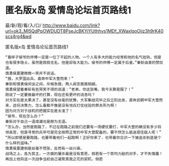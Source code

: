 # 匿名版x岛 爱情岛论坛首页路线1

最/新/观/看/入/口/ http://www.baidu.com/link?url=ok3_Ml5QdPpOWDUDT8PseJcBKYiYUthhvs1MDf_XWaxIqoOiiz3h9rK40scs4rg4&wd


匿名版x岛 爱情岛论坛首页路线1

    “看样子侯爷的师傅一定是一位了不起的人物。一个人有多大的能力经常和他的名气挂钩，但是也有很多隐士，虽然是寂寂无名，但是却有大能力。侯爷的师傅一定属于后者。”秦斩由衷的赞叹道。
    慎勇侯夏建微微一笑并不说话。
    “报，大罗国出兵，直奔中军大营而来！”
    秦斩和慎勇侯闲谈之间，斥候急报，两人闻言面面相觑。
    慎勇侯望着秦斩有些哭笑不得的说道：“老弟，你这张嘴，我今天算是服了！”
    刚说了一定要做最坏的打算，现在还有更坏的消息吗？
    对方实在是太果决了，甚至没有丝毫的犹豫，大军集结完毕之后立刻出发，直奔武朝中军大营而来，这份决策力，怎么看都不像是没有领兵打仗经验的莽夫所为啊！
    因为对方对于战机的把握实在是太准了！
    “侯爷，现在怎么办？”
    秦斩对于自己一语成谶也是颇为无语。
    “怎么办，当然是跑路了，不过在跑路之前我们还要有一场硬仗要打，中军大营的确没有多少将领高官，但是寻常的兵卒可是完全按照正常的中军大营配备的，要不然怎么能迷惑住敌人呢！”
    “所以即便是要跑路，也要带着他们一起跑啊！正好你来了，也带着你见识一下被追杀到底是个什么样的滋味。”
    慎勇侯夏建倒是丝毫不慌张，反而有一丝兴奋。
    战场之上，各为其主，一方面的屠杀最是没有意思，倘若有一个势均力敌的对手，才不失情趣！
    再加上他将这一次战争当初自己凝聚真我之花的契机，倘若

